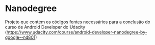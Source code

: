 # Nanodegree

Projeto que contém os códigos fontes necessários para a conclusão do curso de Android Developer do Udacity (https://www.udacity.com/course/android-developer-nanodegree-by-google--nd801)
